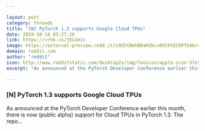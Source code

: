 ```yaml
---

layout: post
category: threads
title: "[N] PyTorch 1.3 supports Google Cloud TPUs"
date: 2019-10-18 03:27:28
link: https://vrhk.co/35LGmic
image: https://external-preview.redd.it/s9U5tBmhB0aKdkcv0XVXtEC6PfG4brvIgmTzc622QvA.jpg?width=400&height=209.42408377&auto=webp&s=e2087da42369b3d84e113e723d404e615074e1b1
domain: reddit.com
author: "reddit"
icon: http://www.redditstatic.com/desktop2x/img/favicon/apple-icon-57x57.png
excerpt: "As announced at the PyTorch Developer Conference earlier this month, there is now (public alpha) support for Cloud TPUs in PyTorch 1.3. The repo..."

---
```


### [N] PyTorch 1.3 supports Google Cloud TPUs

As announced at the PyTorch Developer Conference earlier this month, there is now (public alpha) support for Cloud TPUs in PyTorch 1.3. The repo...